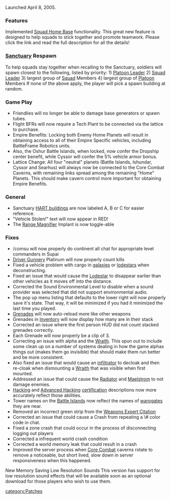 Launched April 8, 2005.

### Features

Implemented [Squad Home Base](Squad_Home_Base.md) functionality.
This great new feature is designed to help squads to stick together and
promote teamwork. Please click the link and read the full description
for all the details!

### [Sanctuary](Sanctuary.md) Respawn

To help squads stay together when recalling to the Sanctuary, soldiers
will spawn closest to the following, listed by priority: 1) [Platoon
Leader](Platoon_Leader.md) 2) [Squad
Leader](Squad_Leader.md) 3) largest group of
[Squad](Squad.md) Members 4) largest group of
[Platoon](Platoon.md) Members If none of the above apply, the
player will pick a spawn building at random.

### Game Play

- Friendlies will no longer be able to damage base generators or spawn
  tubes.
- Flight BFRs will now require a Tech Plant to be connected via the
  lattice to purchase.
- Empire Benefits: Locking both Enemy Home Planets will result in
  obtaining access to all of their Empire Specific vehicles, including
  BattleFrame Robotics units.
- Also, the Oshur Battle Islands, when locked, now confer the Dropship
  center benefit, while Cyssor will confer the 5% vehicle armor bonus.
- Lattice Change: All four "neutral" planets (Battle Islands,
  Ishundar, Cyssor and Searhus) will always now be connected to the
  Core Combat Caverns, with remaining links spread among the remaining
  "Home" Planets. This should make cavern control more important for
  obtaining Empire Benefits.

### General

- Sanctuary [HART buildings](HART_building.md) are now labeled
  A, B or C for easier reference.
- "Vehicle Stolen!" text will now appear in RED!
- The [Range Magnifier](Range_Magnifier.md) Implant is now
  toggle-able

### Fixes

- /comsu will now properly do continent all chat for appropriate level
  commanders in Supai
- [Driver Gunnery](Driver_Gunnery.md) Platinum will now
  properly count kills
- Fixed a vehicle problem with cargo in [galaxies](Galaxy.md)
  or [lodestars](Lodestar.md) when deconstructing.
- Fixed an issue that would cause the [Lodestar](Lodestar.md)
  to disappear earlier than other vehicles as it moves off into the
  distance.
- Corrected the Sound Environmental Level to disable when a sound
  provider was selected that did not support environmental audio.
- The pop up menu listing that defaults to the lower right will now
  properly save it's state. That way, it will be minimized if you had
  it minimized the last time you played.
- [Grenades](Weapons_Index.md#Grenades) will now auto-reload
  more like other weapons
- Grenades in [Inventory](Inventory.md) will now display how
  many are in their stack
- Corrected an issue where the first person HUD did not count stacked
  grenades correctly.
- Each Grenade will now properly be a clip of 3.
- Correcting an issue with alpha and the [Wraith](Wraith.md).
  This spun out to include some clean up on a number of systems
  dealing in how the game alphas things out (makes them go invisible)
  that should make them run better and be more consistent.
- Also fixed an issue that would cause an
  [infiltrator](infiltrator.md) to decloak and then re-cloak
  when dismounting a [Wraith](Wraith.md) that was visible when
  first mounted.
- Addressed an issue that could cause the
  [Radiator](Radiator.md) and
  [Maelstrom](Maelstrom.md) to not damage enemies.
- [Hacking](</Hacking_(Certification)>) and [Advanced
  Hacking](Advanced_Hacking.md)
  [certification](certification.md) descriptions now more
  accurately reflect those abilities.
- Tower names on the [Battle Islands](Battle_Islands.md) now
  reflect the names of [warpgates](warpgate.md) they are near.
- Removed an incorrect green strip from the [Weapons Expert
  Citation](Weapons_Citation.md)
- Corrected an issue that could cause a Crash from repeating a \\#
  color code in chat.
- Fixed a zone crash that could occur in the process of disconnecting
  logging out players
- Corrected a infrequent world crash condition
- Corrected a world memory leak that could result in a crash
- Improved the server process when [Core
  Combat](Core_Combat.md) caverns rotate to remove a
  noticeable, but short lived, slow down in server responsiveness when
  this happened.

New Memory Saving Low Resolution Sounds This version has support for low
resolution sound effects that will be available soon as an optional
download for those players who wish to use them.

[category:Patches](category:Patches.md)
